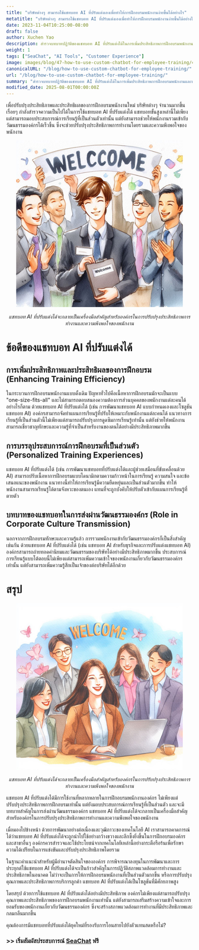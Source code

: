 ```yaml
---
title: "บริษัทต่างๆ สามารถใช้แชทบอท AI ที่ปรับแต่งเองเพื่อทำให้การฝึกอบรมพนักงานง่ายขึ้นได้อย่างไร"
metatitle: "บริษัทต่างๆ สามารถใช้แชทบอท AI ที่ปรับแต่งเองเพื่อทำให้การฝึกอบรมพนักงานง่ายขึ้นได้อย่างไร | ซีแชท ซีรีส์ยุคใหม่"
date: 2023-11-04T10:25:00-08:00
draft: false
author: Xuchen Yao
description: สำรวจบทบาทปฏิวัติของแชทบอท AI ที่ปรับแต่งได้ในการเพิ่มประสิทธิภาพการฝึกอบรมพนักงานและประสบการณ์การเรียนรู้ที่เป็นส่วนตัว และวิเคราะห์บทบาทสำคัญของพวกเขาในการส่งผ่านวัฒนธรรมองค์กรและการปรับปรุงประสิทธิภาพทางธุรกิจ
weight: 1
tags: ["SeaChat", "AI Tools", "Customer Experience"]
image: images/blog/47-how-to-use-custom-chatbot-for-employee-training/47-how-to-use-custom-chatbot-for-employee-training.png
canonicalURL: "/blog/how-to-use-custom-chatbot-for-employee-training/"
url: "/blog/how-to-use-custom-chatbot-for-employee-training/"
summary: "สำรวจบทบาทปฏิวัติของแชทบอท AI ที่ปรับแต่งได้ในการเพิ่มประสิทธิภาพการฝึกอบรมพนักงานและประสบการณ์การเรียนรู้ที่เป็นส่วนตัว และวิเคราะห์บทบาทสำคัญของพวกเขาในการส่งผ่านวัฒนธรรมองค์กรและการปรับปรุงประสิทธิภาพทางธุรกิจ"
modified_date: 2025-08-01T00:00:00Z
---
```


เพื่อปรับปรุงประสิทธิภาพและประสิทธิผลของการฝึกอบรมพนักงานใหม่ บริษัทต่างๆ จำนวนมากขึ้นเรื่อยๆ กำลังสำรวจความเป็นไปได้ในการใช้แชทบอท AI ที่ปรับแต่งได้ แชทบอทขั้นสูงเหล่านี้ไม่เพียงแต่สามารถมอบประสบการณ์การเรียนรู้ที่เป็นส่วนตัวเท่านั้น แต่ยังสามารถช่วยให้พนักงานรวมเข้ากับวัฒนธรรมองค์กรได้เร็วขึ้น ซึ่งจะช่วยปรับปรุงประสิทธิภาพการทำงานโดยรวมและความพึงพอใจของพนักงาน

<center>
<img height="450px" src="/images/blog/47-how-to-use-custom-chatbot-for-employee-training/1-custom-chatbot-makes-onboarding-easy.jpeg" alt="แชทบอท AI ที่ปรับแต่งได้จะกลายเป็นเครื่องมือสำคัญสำหรับองค์กรในการปรับปรุงประสิทธิภาพการทำงานและความพึงพอใจของพนักงาน"/>

*แชทบอท AI ที่ปรับแต่งได้จะกลายเป็นเครื่องมือสำคัญสำหรับองค์กรในการปรับปรุงประสิทธิภาพการทำงานและความพึงพอใจของพนักงาน*
</center>


# ข้อดีของแชทบอท AI ที่ปรับแต่งได้

## การเพิ่มประสิทธิภาพและประสิทธิผลของการฝึกอบรม (Enhancing Training Efficiency)
ในกระบวนการฝึกอบรมพนักงานแบบดั้งเดิม ปัญหาทั่วไปคือเนื้อหาการฝึกอบรมมักจะเป็นแบบ "one-size-fits-all" และไม่สามารถตอบสนองความต้องการส่วนบุคคลของพนักงานแต่ละคนได้ อย่างไรก็ตาม ด้วยแชทบอท AI ที่ปรับแต่งได้ (เช่น การพัฒนาแชทบอท AI แบบกำหนดเองและโซลูชันแชทบอท AI) องค์กรสามารถจัดทำแผนการเรียนรู้ที่ปรับให้เหมาะกับพนักงานแต่ละคนได้ แนวทางการเรียนรู้ที่เป็นส่วนตัวนี้ไม่เพียงแต่สามารถปรับปรุงการดูดซึมการเรียนรู้เท่านั้น แต่ยังช่วยให้พนักงานสามารถเชี่ยวชาญทักษะและความรู้ที่จำเป็นสำหรับงานของตนได้อย่างมีประสิทธิภาพมากขึ้น

## การบรรลุประสบการณ์การฝึกอบรมที่เป็นส่วนตัว (Personalized Training Experiences)
แชทบอท AI ที่ปรับแต่งได้ (เช่น การพัฒนาแชทบอทที่ปรับแต่งได้และผู้ช่วยเสมือนที่ขับเคลื่อนด้วย AI) สามารถปรับเนื้อหาการฝึกอบรมแบบไดนามิกตามความก้าวหน้าในการเรียนรู้ ความสนใจ และข้อเสนอแนะของพนักงาน แนวทางนี้ทำให้การเรียนรู้มีความยืดหยุ่นและเป็นส่วนตัวมากขึ้น ทำให้พนักงานสามารถเรียนรู้ได้ตามจังหวะของตนเอง แทนที่จะถูกบังคับให้ปรับตัวเข้ากับแผนการเรียนรู้ที่ตายตัว

## บทบาทของแชทบอทในการส่งผ่านวัฒนธรรมองค์กร (Role in Corporate Culture Transmission)
นอกจากการฝึกอบรมทักษะและความรู้แล้ว การรวมพนักงานเข้ากับวัฒนธรรมองค์กรก็เป็นสิ่งสำคัญเช่นกัน ด้วยแชทบอท AI ที่ปรับแต่งได้ (เช่น แชทบอท AI สำหรับธุรกิจและการปรับแต่งแชทบอท AI) องค์กรสามารถถ่ายทอดค่านิยมและวัฒนธรรมของบริษัทได้อย่างมีประสิทธิภาพมากขึ้น ประสบการณ์การเรียนรู้แบบโต้ตอบนี้ไม่เพียงแต่สามารถเพิ่มความเข้าใจของพนักงานเกี่ยวกับวัฒนธรรมองค์กรเท่านั้น แต่ยังสามารถเพิ่มความรู้สึกเป็นเจ้าของต่อบริษัทได้อีกด้วย


# สรุป

<center>
<img height="450px" src="/images/blog/47-how-to-use-custom-chatbot-for-employee-training/2-focus-on-employee-happiness-by-smooth-training.jpeg" alt="แชทบอท AI ที่ปรับแต่งได้จะกลายเป็นเครื่องมือสำคัญสำหรับองค์กรในการปรับปรุงประสิทธิภาพการทำงานและความพึงพอใจของพนักงาน"/>

*แชทบอท AI ที่ปรับแต่งได้จะกลายเป็นเครื่องมือสำคัญสำหรับองค์กรในการปรับปรุงประสิทธิภาพการทำงานและความพึงพอใจของพนักงาน*
</center>

แชทบอท AI ที่ปรับแต่งได้มีการใช้งานที่หลากหลายในการฝึกอบรมพนักงานองค์กร ไม่เพียงแต่ปรับปรุงประสิทธิภาพการฝึกอบรมเท่านั้น แต่ยังมอบประสบการณ์การเรียนรู้ที่เป็นส่วนตัว และจะมีบทบาทสำคัญในการส่งผ่านวัฒนธรรมองค์กร แชทบอท AI ที่ปรับแต่งได้จะกลายเป็นเครื่องมือสำคัญสำหรับองค์กรในการปรับปรุงประสิทธิภาพการทำงานและความพึงพอใจของพนักงาน

เมื่อมองไปข้างหน้า ด้วยการพัฒนาอย่างต่อเนื่องและวุฒิภาวะของเทคโนโลยี AI เราสามารถคาดการณ์ได้ว่าแชทบอท AI ที่ปรับแต่งได้จะถูกนำไปใช้อย่างกว้างขวางและลึกซึ้งยิ่งขึ้นในการฝึกอบรมองค์กรและสาขาอื่นๆ องค์กรควรสำรวจและใช้ประโยชน์จากเทคโนโลยีเหล่านี้อย่างกระตือรือร้นเพื่อรักษาความได้เปรียบในการแข่งขันและปรับปรุงประสิทธิภาพโดยรวม

ในฐานะคำแนะนำสำหรับผู้มีอำนาจตัดสินใจขององค์กร การพิจารณาลงทุนในการพัฒนาและการประยุกต์ใช้แชทบอท AI ที่ปรับแต่งได้จะเป็นก้าวสำคัญในการปฏิวัติสภาพแวดล้อมการทำงานและประสิทธิภาพในอนาคต ไม่ว่าจะเป็นการให้การฝึกอบรมพนักงานที่เป็นส่วนตัวมากขึ้น หรือการปรับปรุงคุณภาพและประสิทธิภาพการบริการลูกค้า แชทบอท AI ที่ปรับแต่งได้เป็นโซลูชันที่มีศักยภาพสูง

โดยสรุป ด้วยการใช้แชทบอท AI ที่ปรับแต่งได้อย่างมีประสิทธิภาพ องค์กรไม่เพียงแต่สามารถปรับปรุงคุณภาพและประสิทธิภาพของการฝึกอบรมพนักงานเท่านั้น แต่ยังสามารถเสริมสร้างความเข้าใจและการยอมรับของพนักงานเกี่ยวกับวัฒนธรรมองค์กร ซึ่งจะสร้างสภาพแวดล้อมการทำงานที่มีประสิทธิภาพและกลมกลืนมากขึ้น

คุณต้องการมีแชทบอทที่ปรับแต่งได้ยุคใหม่ที่รองรับการโอนสายไปยังตัวแทนสดหรือไม่?

### >> เริ่มสัมผัสประสบการณ์ [SeaChat](https://chat.seasalt.ai/?utm_source=blog) ฟรี